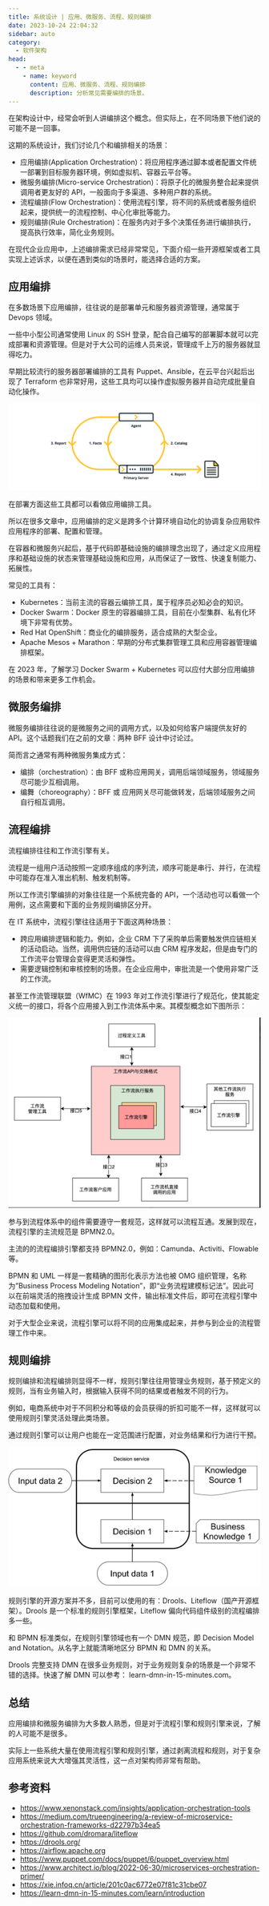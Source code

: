 ```yaml
---
title: 系统设计 | 应用、微服务、流程、规则编排
date: 2023-10-24 22:04:32
sidebar: auto
category: 
  - 软件架构
head:
  - - meta
    - name: keyword
      content: 应用、微服务、流程、规则编排
      description: 分析常见需要编排的场景。
---
```


在架构设计中，经常会听到人讲编排这个概念。但实际上，在不同场景下他们说的可能不是一回事。

这期的系统设计，我们讨论几个和编排相关的场景：

- 应用编排(Application Orchestration)：将应用程序通过脚本或者配置文件统一部署到目标服务器环境，例如虚拟机、容器云平台等。
- 微服务编排(Micro-service Orchestration)：将原子化的微服务整合起来提供调用者更友好的 API，一般面向于多渠道、多种用户群的系统。
- 流程编排(Flow Orchestration)：使用流程引擎，将不同的系统或者服务组织起来，提供统一的流程控制、中心化审批等能力。
- 规则编排(Rule Orchestration)：在服务内对于多个决策任务进行编排执行，提高执行效率，简化业务规则。

在现代企业应用中，上述编排需求已经非常常见，下面介绍一些开源框架或者工具实现上述诉求，以便在遇到类似的场景时，能选择合适的方案。

## 应用编排

在多数场景下应用编排，往往说的是部署单元和服务器资源管理，通常属于 Devops 领域。

一些中小型公司通常使用 Linux 的 SSH 登录，配合自己编写的部署脚本就可以完成部署和资源管理。但是对于大公司的运维人员来说，管理成千上万的服务器就显得吃力。

早期比较流行的服务器部署编排的工具有 Puppet、Ansible，在云平台兴起后出现了 Terraform 也非常好用，这些工具均可以操作虚拟服务器并自动完成批量自动化操作。

![](./process-application-rule-orchestration/app-flow.png)

在部署方面这些工具都可以看做应用编排工具。

所以在很多文章中，应用编排的定义是跨多个计算环境自动化的协调复杂应用软件应用程序的部署、配置和管理。

在容器和微服务兴起后，基于代码即基础设施的编排理念出现了，通过定义应用程序和基础设施的状态来管理基础设施和应用，从而保证了一致性、快速复制能力、拓展性。

常见的工具有：

- Kubernetes：当前主流的容器云编排工具，属于程序员必知必会的知识。
- Docker Swarm：Docker 原生的容器编排工具，目前在小型集群、私有化环境下非常有优势。
- Red Hat OpenShift：商业化的编排服务，适合成熟的大型企业。
- Apache Mesos + Marathon：早期的分布式集群管理工具和应用容器管理编排框架。

在 2023 年，了解学习 Docker Swarm + Kubernetes 可以应付大部分应用编排的场景和带来更多工作机会。

## 微服务编排

微服务编排往往说的是微服务之间的调用方式，以及如何给客户端提供友好的 API。这个话题我们在之前的文章：两种 BFF 设计中讨论过。

简而言之通常有两种微服务集成方式：

- 编排（orchestration）：由 BFF 或称应用网关，调用后端领域服务，领域服务尽可能少互相调用。
- 编舞（choreography）：BFF 或 应用网关尽可能做转发，后端领域服务之间自行相互调用。

## 流程编排

流程编排往往和工作流引擎有关。

流程是一组用户活动按照一定顺序组成的序列流，顺序可能是串行、并行，在流程中可能存在准入准出机制、触发机制等。

所以工作流引擎编排的对象往往是一个系统完备的 API，一个活动也可以看做一个用例，这点需要和下面的业务规则编排区分开。

在 IT 系统中，流程引擎往往适用于下面这两种场景：

- 跨应用编排逻辑和能力。例如，企业 CRM 下了采购单后需要触发供应链相关的活动启动。当然，调用供应链的活动可以由 CRM 程序发起，但是由专门的工作流平台管理会变得更灵活和弹性。
- 需要逻辑控制和审核控制的场景。在企业应用中，审批流是一个使用非常广泛的工作流。

甚至工作流管理联盟（WfMC）在 1993 年对工作流引擎进行了规范化，使其能定义统一的接口，将各个应用接入到工作流体系中来。其模型概念如下图所示：

![](./process-application-rule-orchestration/workflow-engine.png)

参与到流程体系中的组件需要遵守一套规范，这样就可以流程互通。发展到现在，流程引擎的主流规范是 BPMN2.0。

主流的的流程编排引擎都支持 BPMN2.0，例如：Camunda、Activiti、Flowable 等。

BPMN 和 UML 一样是一套精确的图形化表示方法也被 OMG 组织管理，名称为”Business Process Modeling Notation”，即“业务流程建模标记法”。因此可以在前端灵活的拖拽设计生成 BPMN 文件，输出标准文件后，即可在流程引擎中动态加载和使用。

对于大型企业来说，流程引擎可以将不同的应用集成起来，并参与到企业的流程管理工作中来。

## 规则编排

规则编排和流程编排则显得不一样，规则引擎往往用管理业务规则，基于预定义的规则，当有业务输入时，根据输入获得不同的结果或者触发不同的行为。

例如，电商系统中对于不同积分和等级的会员获得的折扣可能不一样，这样就可以使用规则引擎灵活处理此类场景。

通过规则引擎可以让用户也能在一定范围进行配置，对业务结果和行为进行干预。

![](./process-application-rule-orchestration/decision-making.png)

规则引擎的开源方案并不多，目前可以使用的有：Drools、Liteflow（国产开源框架）。Drools 是一个标准的规则引擎框架，Liteflow 偏向代码组件级别的流程编排多一些。

和 BPMN 标准类似，在规则引擎领域也有一个 DMN 规范，即 Decision Model and Notation。从名字上就能清晰地区分 BPMN 和 DMN 的关系。

Drools 完整支持 DMN 在很多业务规则，对于业务规则复杂的场景是一个非常不错的选择。快速了解 DMN 可以参考： learn-dmn-in-15-minutes.com。

## 总结

应用编排和微服务编排为大多数人熟悉，但是对于流程引擎和规则引擎来说，了解的人可能不是很多。

实际上一些系统大量在使用流程引擎和规则引擎，通过剥离流程和规则，对于复杂应用系统来说大大增强其灵活性，这一点对架构师非常有帮助。

## 参考资料

- https://www.xenonstack.com/insights/application-orchestration-tools
- https://medium.com/trueengineering/a-review-of-microservice-orchestration-frameworks-d22797b34ea5
- https://github.com/dromara/liteflow
- https://drools.org/
- https://airflow.apache.org
- https://www.puppet.com/docs/puppet/6/puppet_overview.html
- https://www.architect.io/blog/2022-06-30/microservices-orchestration-primer/
- https://xie.infoq.cn/article/201c0ac6772e07f81c31cbe07
- https://learn-dmn-in-15-minutes.com/learn/introduction
